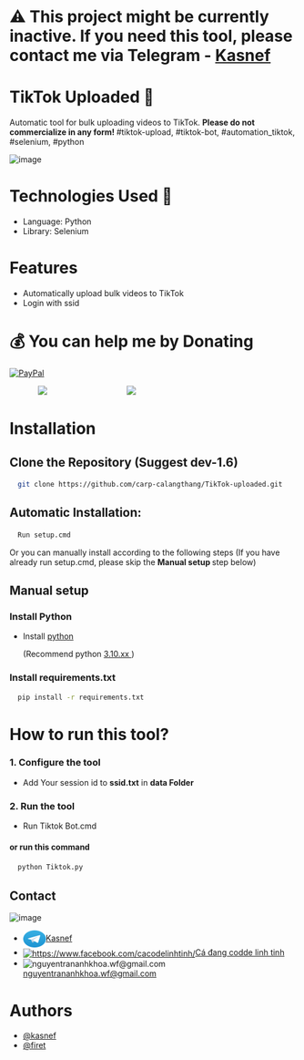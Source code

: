 # ⚠️ This project might be currently inactive. If you need this tool, please contact me via Telegram - [Kasnef](https://t.me/kasnef)
# TikTok Uploaded 🎵
Automatic tool for bulk uploading videos to TikTok. <b> Please do not commercialize in any form! </b>
#tiktok-upload, #tiktok-bot, #automation_tiktok, #selenium, #python

![image](https://github.com/carp-calangthang/TikTok-uploaded/assets/90557694/0c5141b3-38da-4a82-a0d1-a971350b14bd)


# Technologies Used 🚀
- Language: Python <br>
- Library: Selenium <br>

# Features
- Automatically upload bulk videos to TikTok
- Login with ssid

# 💰 You can help me by Donating
  [![PayPal](https://img.shields.io/badge/PayPal-003087?style=for-the-badge?logo=paypal&logoColor=fff)](https://www.paypal.com/ncp/payment/F3K7UJLKV4GQY)
  <div style="text-align: center;">
    <img src="https://www.calangthang.net/assets/binance_qr-QYKMHmeo.jpg" style="width: 30%; display: inline-block;">
    <img src="https://www.calangthang.net/assets/seepay_qr-DZbPz5eg.png" style="width: 49.2%; display: inline-block;">
  </div>

# Installation

## Clone the Repository (Suggest dev-1.6)

```bash
  git clone https://github.com/carp-calangthang/TikTok-uploaded.git
```
## Automatic Installation:
```bash
  Run setup.cmd
```
Or you can manually install according to the following steps (If you have already run setup.cmd, please skip the <b> Manual setup </b> step below)

## Manual setup

### Install Python
- Install <a href="https://www.python.org/downloads/"> python </a> <p> (Recommend python <a href="https://www.python.org/downloads/release/python-31013/"> 3.10.xx </a>) </p>

### Install requirements.txt
```bash
  pip install -r requirements.txt
```
    
# How to run this tool?

### 1. Configure the tool
- Add Your session id to <b>ssid.txt</b> in <b>data Folder</b>

### 2. Run the tool
- Run Tiktok Bot.cmd
#### or run this command
```bash
  python Tiktok.py
```
## Contact
<img width="20%" height="20%" alt="image" src="https://github.com/user-attachments/assets/6b1843e6-bc85-4599-95ff-c840823d58eb" style="text-align: center;" /> <br>
- <a href="https://t.me/kasnef" target="blank"><img align="center" src="https://raw.githubusercontent.com/svg-image-stograge/svg-stograge/main/telegram.svg" alt="https://t.me/kasnef" height="30" width="40" />Kasnef</a>
- <a href="https://www.facebook.com/cacodelinhtinh/" target="blank"><img align="center" src="https://raw.githubusercontent.com/rahuldkjain/github-profile-readme-generator/master/src/images/icons/Social/facebook.svg" alt="https://www.facebook.com/cacodelinhtinh/" height="30" width="40" />Cá đang codde linh tinh</a> 
- <img align="center" src="https://upload.wikimedia.org/wikipedia/commons/thumb/7/7e/Gmail_icon_%282020%29.svg/1280px-Gmail_icon_%282020%29.svg.png" alt="nguyentrananhkhoa.wf@gmail.com" height="30" width="30" /> nguyentrananhkhoa.wf@gmail.com


# Authors
- [@kasnef]([https://github.com/carp-calangthang](https://github.com/kasnef))
- [@firet](https://github.com/firetofficial)
